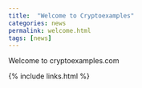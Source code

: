 ```yaml
---
title:  "Welcome to Cryptoexamples"
categories: news
permalink: welcome.html
tags: [news]
---
```



Welcome to cryptoexamples.com

{% include links.html %}
